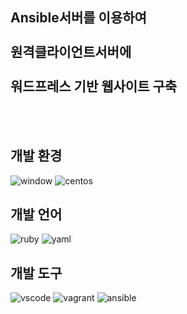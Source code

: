 ## Ansible서버를 이용하여  <br><br>원격클라이언트서버에<br><br>워드프레스   기반 웹사이트 구축
<br>
</br>

## 개발 환경
![window][window-image]
![centos][centos-image]

## 개발 언어
![ruby][ruby-image]
![yaml][yaml-image]

## 개발 도구
![vscode][vscode-image]
![vagrant][vagrant-image]
![ansible][ansible-image]








[window-image]: https://img.shields.io/badge/Windows-10-0078D6?logo=windows&logoColor=white
[centos-image]: https://img.shields.io/badge/centOS-7-262577?logo=centos&logoColor=white

[ruby-image]: https://img.shields.io/badge/ruby-CC342D?logo=ruby&logoColor=white
[yaml-image]: https://img.shields.io/badge/YAML-white?logo=yaml&logoColor=white

[vscode-image]: https://img.shields.io/badge/VScode-1.52.1-blueviolet?logo=visual-studio-code&logoColor=white
[vagrant-image]: https://img.shields.io/badge/vagrant-2.2.14-1563FF?logo=vagrant&logoColor=white
[ansible-image]: https://img.shields.io/badge/ansible-2.9.17-EE0000?logo=ansible&logoColor=white



